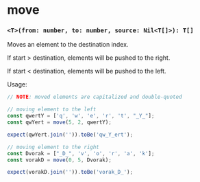 # move

### `<T>(from: number, to: number, source: Nil<T[]>): T[]`

Moves an element to the destination index.

If start > destination, elements will be pushed to the right.

If start < destination, elements will be pushed to the left.

Usage:
```ts
// NOTE: moved elements are capitalized and double-quoted

// moving element to the left
const qwertY = ['q', 'w', 'e', 'r', 't', "_Y_"];
const qwYert = move(5, 2, qwertY);

expect(qwYert.join('')).toBe('qw_Y_ert');

// moving element to the right
const Dvorak = ["_D_", 'v', 'o', 'r', 'a', 'k'];
const vorakD = move(0, 5, Dvorak);

expect(vorakD.join('')).toBe('vorak_D_');
```
